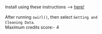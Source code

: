 Install using these instructions --> <a href="https://github.com/ashumeow/RProgramming-coursera/tree/master/_Extra-Credits">here!</a><br>
<br>
After running <code>swirl()</code>, then select <code>Getting and Cleaning Data</code>.
<br>
Maximum credits score:- 4
